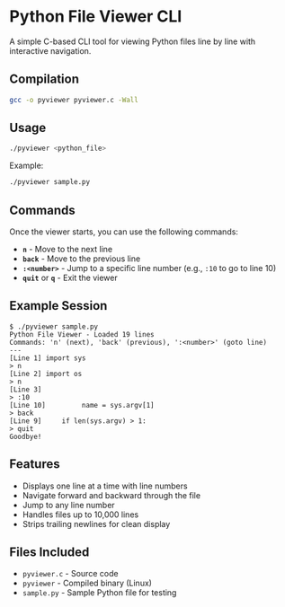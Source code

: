 # Python File Viewer CLI

A simple C-based CLI tool for viewing Python files line by line with interactive navigation.

## Compilation

```bash
gcc -o pyviewer pyviewer.c -Wall
```

## Usage

```bash
./pyviewer <python_file>
```

Example:
```bash
./pyviewer sample.py
```

## Commands

Once the viewer starts, you can use the following commands:

- **`n`** - Move to the next line
- **`back`** - Move to the previous line
- **`:<number>`** - Jump to a specific line number (e.g., `:10` to go to line 10)
- **`quit`** or **`q`** - Exit the viewer

## Example Session

```
$ ./pyviewer sample.py
Python File Viewer - Loaded 19 lines
Commands: 'n' (next), 'back' (previous), ':<number>' (goto line)
---
[Line 1] import sys
> n
[Line 2] import os
> n
[Line 3] 
> :10
[Line 10]         name = sys.argv[1]
> back
[Line 9]     if len(sys.argv) > 1:
> quit
Goodbye!
```

## Features

- Displays one line at a time with line numbers
- Navigate forward and backward through the file
- Jump to any line number
- Handles files up to 10,000 lines
- Strips trailing newlines for clean display

## Files Included

- `pyviewer.c` - Source code
- `pyviewer` - Compiled binary (Linux)
- `sample.py` - Sample Python file for testing
